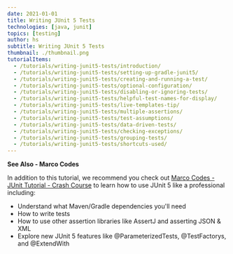 ```yaml
---
date: 2021-01-01
title: Writing JUnit 5 Tests
technologies: [java, junit]
topics: [testing]
author: hs
subtitle: Writing JUnit 5 Tests
thumbnail: ./thumbnail.png
tutorialItems:
  - /tutorials/writing-junit5-tests/introduction/
  - /tutorials/writing-junit5-tests/setting-up-gradle-junit5/
  - /tutorials/writing-junit5-tests/creating-and-running-a-test/
  - /tutorials/writing-junit5-tests/optional-configuration/
  - /tutorials/writing-junit5-tests/disabling-or-ignoring-tests/
  - /tutorials/writing-junit5-tests/helpful-test-names-for-display/
  - /tutorials/writing-junit5-tests/live-templates-tip/
  - /tutorials/writing-junit5-tests/multiple-assertions/
  - /tutorials/writing-junit5-tests/test-assumptions/
  - /tutorials/writing-junit5-tests/data-driven-tests/
  - /tutorials/writing-junit5-tests/checking-exceptions/
  - /tutorials/writing-junit5-tests/grouping-tests/
  - /tutorials/writing-junit5-tests/shortcuts-used/
---
```


**See Also - Marco Codes**

In addition to this tutorial, we recommend you check out [Marco Codes - JUnit Tutorial - Crash Course](https://www.youtube.com/watch?v=6uSnF6IuWIw) to learn how to use JUnit 5 like a professional including:
- Understand what Maven/Gradle dependencies you'll need
- How to write tests
- How to use other assertion libraries like AssertJ and asserting JSON & XML
- Explore new JUnit 5 features like @ParameterizedTests, @TestFactorys, and @ExtendWith